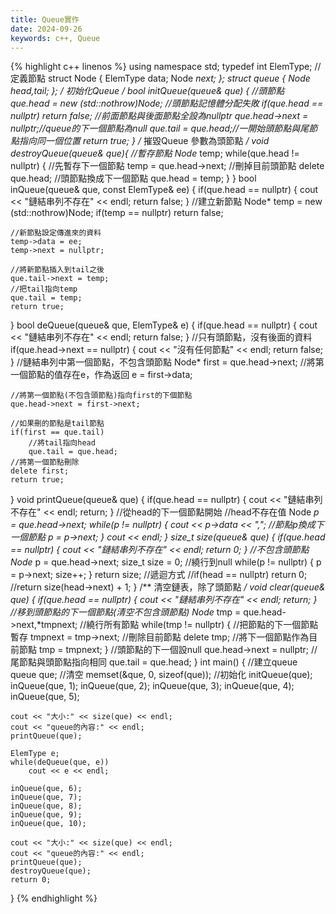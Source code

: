 ```yaml
---
title: Queue實作
date: 2024-09-26
keywords: c++, Queue 
---
```

{% highlight c++ linenos %}
using namespace std;
typedef int ElemType;
//定義節點
struct Node {
    ElemType data;
    Node *next;
};
struct queue {
    Node *head,*tail;
};
/**
 初始化Queue
 */
bool initQueue(queue& que) {
    //頭節點
    que.head = new (std::nothrow)Node;
    //頭節點記憶體分配失敗
    if(que.head == nullptr) return false;
    //前面節點與後面節點全設為nullptr
    que.head->next = nullptr;//queue的下一個節點為null
    que.tail = que.head;//一開始頭節點與尾節點指向同一個位置
    return true;
}
/**
 摧毀Queue
 參數為頭節點
 */
void destroyQueue(queue& que){
    //暫存節點
    Node* temp;
    while(que.head != nullptr) {
        //先暫存下一個節點
        temp = que.head->next;
        //刪掉目前頭節點
        delete  que.head;
        //頭節點換成下一個節點
        que.head = temp;
    }
}
bool inQueue(queue& que, const ElemType& ee) {
    if(que.head == nullptr) {
        cout << "鏈結串列不存在" << endl;
        return false;
    }
    //建立新節點
    Node* temp = new (std::nothrow)Node;
    if(temp == nullptr) return false;
    
    //新節點設定傳進來的資料
    temp->data = ee;
    temp->next = nullptr;
    
    //將新節點插入到tail之後
    que.tail->next = temp;
    //把tail指向temp
    que.tail = temp;
    return true;
}
bool deQueue(queue& que, ElemType& e) {
    if(que.head == nullptr) {
        cout << "鏈結串列不存在" << endl;
        return false;
    }
    //只有頭節點，沒有後面的資料
    if(que.head->next == nullptr) {
        cout << "沒有任何節點" << endl;
        return false;
    }
    //鏈結串列中第一個節點，不包含頭節點
    Node* first = que.head->next;
    //將第一個節點的值存在e，作為返回
    e = first->data;
    
    //將第一個節點(不包含頭節點)指向first的下個節點
    que.head->next = first->next;
    
    //如果刪的節點是tail節點
    if(first == que.tail)
        //將tail指向head
        que.tail = que.head;
    //將第一個節點刪除
    delete first;
    return true;
}
void printQueue(queue& que) {
    if(que.head == nullptr) {
        cout << "鏈結串列不存在" << endl;
        return;
    }
    //從head的下一個節點開始
    //head不存在值
    Node *p = que.head->next;
    while(p != nullptr) {
        cout << p->data << ",";
        //節點p換成下一個節點
        p = p->next;
    }
    cout << endl;
}
size_t size(queue& que) {
    if(que.head == nullptr) {
        cout << "鏈結串列不存在" << endl;
        return 0;
    }
    //不包含頭節點
    Node* p = que.head->next;
    size_t size = 0;
    //繞行到null
    while(p != nullptr) {
        p = p->next;
        size++;
    }
    return size;
    //遞迴方式
    //if(head == nullptr) return 0;
    //return size(head->next) + 1;
}
/**
 清空鏈表，除了頭節點
 */
void clear(queue& que) {
    if(que.head == nullptr) {
        cout << "鏈結串列不存在" << endl;
        return;
    }
    //移到頭節點的下一個節點(清空不包含頭節點)
    Node* tmp = que.head->next,*tmpnext;
    //繞行所有節點
    while(tmp != nullptr) {
        //把節點的下一個節點暫存
        tmpnext = tmp->next;
        //刪除目前節點
        delete  tmp;
        //將下一個節點作為目前節點
        tmp = tmpnext;
    }
    //頭節點的下一個設null
    que.head->next = nullptr;
    //尾節點與頭節點指向相同
    que.tail = que.head;
}
int main() {
    //建立queue
    queue que;
    //清空
    memset(&que, 0, sizeof(que));
    //初始化
    initQueue(que);
    inQueue(que, 1);
    inQueue(que, 2);
    inQueue(que, 3);
    inQueue(que, 4);
    inQueue(que, 5);
    
    cout << "大小:" << size(que) << endl;
    cout << "queue的內容:" << endl;
    printQueue(que);
    
    ElemType e;
    while(deQueue(que, e))
        cout << e << endl;
    
    inQueue(que, 6);
    inQueue(que, 7);
    inQueue(que, 8);
    inQueue(que, 9);
    inQueue(que, 10);
    
    cout << "大小:" << size(que) << endl;
    cout << "queue的內容:" << endl;
    printQueue(que);
    destroyQueue(que);
    return 0;
}
{% endhighlight %}